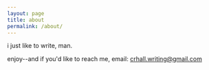 ```yaml
---
layout: page
title: about
permalink: /about/
---
```


i just like to write, man. 

enjoy--and if you'd like to reach me, email: crhall.writing@gmail.com


